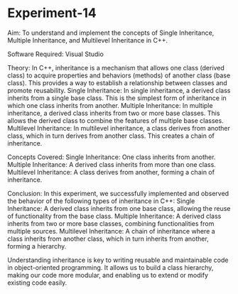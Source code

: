 # Experiment-14

Aim: To understand and implement the concepts of Single Inheritance, Multiple Inheritance, and Multilevel Inheritance in C++.

Software Required: Visual Studio

Theory: In C++, inheritance is a mechanism that allows one class (derived class) to acquire properties and behaviors (methods) of another class (base class). This provides a way to establish a relationship between classes and promote reusability.
Single Inheritance: In single inheritance, a derived class inherits from a single base class. This is the simplest form of inheritance in which one class inherits from another.
Multiple Inheritance: In multiple inheritance, a derived class inherits from two or more base classes. This allows the derived class to combine the features of multiple base classes.
Multilevel Inheritance: In multilevel inheritance, a class derives from another class, which in turn derives from another class. This creates a chain of inheritance.

Concepts Covered:
Single Inheritance: One class inherits from another.
Multiple Inheritance: A derived class inherits from more than one class.
Multilevel Inheritance: A class derives from another, forming a chain of inheritance.

Conclusion: In this experiment, we successfully implemented and observed the behavior of the following types of inheritance in C++:
Single Inheritance: A derived class inherits from one base class, allowing the reuse of functionality from the base class.
Multiple Inheritance: A derived class inherits from two or more base classes, combining functionalities from multiple sources.
Multilevel Inheritance: A chain of inheritance where a class inherits from another class, which in turn inherits from another, forming a hierarchy.

Understanding inheritance is key to writing reusable and maintainable code in object-oriented programming. It allows us to build a class hierarchy, making our code more modular, and enabling us to extend or modify existing code easily.
